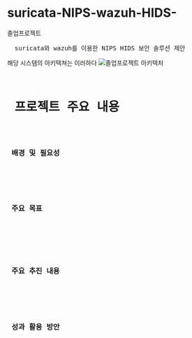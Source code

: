 # suricata-NIPS-wazuh-HIDS-
졸업프로젝트
<pre>
  suricata와 wazuh를 이용한 NIPS HIDS 보안 솔루션 제안
</pre>

해당 시스템의 아키텍쳐는 이러하다
![졸업프로젝트 아키텍처](https://github.com/thejysplay/suricata-IDS-IPS/assets/101304095/ba4840c1-eced-454c-821e-2f91fe5861c8)


<pre>
  <h1> 프로젝트 주요 내용 </h1>
  <h3> 배경 및 필요성 </h3>


  <h3> 주요 목표 </h3>



  <h3> 주요 추진 내용 </h3>


  <h3> 성과 활용 방안 </h3>


  
</pre>
